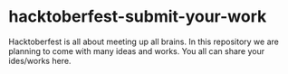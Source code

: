 # hacktoberfest-submit-your-work
Hacktoberfest is all about meeting up all brains. In this repository we are planning to come with many ideas and works. You all can share your ides/works here.

